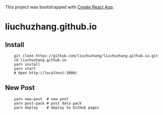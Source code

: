 This project was bootstrapped with [Create React App](https://github.com/facebook/create-react-app).

# liuchuzhang.github.io

## Install

```shell
    git clone https://github.com/liuchuzhang/liuchuzhang.github.io.git
    cd liuchuzhang.github.io
    yarn install 
    yarn start
    # Open http://localhost:3000/
```

## New Post

```shell
    yarn new-post  # new post
    yarn post-pack # post data pack
    yarn deploy    # deploy to GitHub pages
```